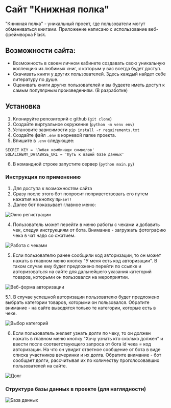 # Сайт "Книжная полка"

"Книжная полка" - уникальный проект, где пользователи могут обмениваться книгами. Приложение написано с использование веб-фреймворка Flask.

## Возможности сайта:
- Возможность в своем личном кабинете создавать свою уникальную коллекцию из любимых книг, к которым у вас всегда будет доступ.
- Скачивать книги у других пользователей. Здесь каждый найдет себе литературу по душе.
- Оценивать книги других пользователей и вы будеете иметь доступ к самым популярным произведениям. (В разработке) 

## Установка

1. Клонируйте репозиторий с github (`git clone`)
2. Создайте виртуальное окружение (`python -m venv env`)
3. Установите зависимости `pip install -r requirements.txt`
4. Создайте файл `.env` в корневой папке проекта.
5. Впишите в `.env` следующее:
```
SECRET_KEY = 'Любая комбинаци символов'
SQLALCHEMY_DATABASE_URI = 'Путь к вашей базе данных'
```
6. В командной строке запустите сервер (`python main.py`)

### Инструкция по применению

1. Для доступа к возможностям сайта
2. Сразу после этого бот попросит поприветствовать его путем нажатия на кнопку `Привет!`
3. Далее бот показывает главное меню:

![Окно регистрации](https://github.com/NikitaTiv/Bookshelf/blob/origin/bookshelf/webapp/static/img/Pict_for_READ_ME/reg.png)

4. Пользователь может перейти в меню работы с чеками и добавить чек, следуя инструкциям от бота.
Внимание - загружать фотографию чека в чат надо со сжатием.

![Работа с чеками](https://raw.githubusercontent.com/Vladislav-opto/Shopping_Bot_Final/main/images/%D0%A1%D0%BD%D0%B8%D0%BC%D0%BE%D0%BA1.PNG)

5. Если пользователю ранее сообщили код авторизации, то он может нажать в главном меню кнопку "У меня есть код авторизации". В таком случае ему будет предложено перейти по ссылке и авторизоваться на сайте для дальнейшего указания категорий товаров, которыми он пользовался на мероприятии.

![Веб-форма авторизации](https://raw.githubusercontent.com/Vladislav-opto/Shopping_Bot_Final/main/images/%D0%A1%D0%BD%D0%B8%D0%BC%D0%BE%D0%BA5.PNG)

5.1. В случае успешной авторизации пользователю будет предложено выбрать категории товаров, которыми он пользовался.
Обратите внимание - на сайте выводятся только те категории, которые есть в чеке.

![Выбор категорий](https://raw.githubusercontent.com/Vladislav-opto/Shopping_Bot_Final/main/images/%D0%A1%D0%BD%D0%B8%D0%BC%D0%BE%D0%BA6.PNG)

6. Если пользователь желает узнать долги по чеку, то он должен нажать в главном меню кнопку "Хочу узнать кто сколько должен" и ввести после соответствующего запроса от бота id чека = код авторизации.
На что он увидит ответное сообщение от бота в виде списка участников вечеринки и их долга.
Обратите внимание - бот сообщает долги, рассчитывая их по количеству проголосовавших пользователей на сайте.

![Долг](https://raw.githubusercontent.com/Vladislav-opto/Shopping_Bot_Final/main/images/%D0%A1%D0%BD%D0%B8%D0%BC%D0%BE%D0%BA4.PNG)

### Структура базы данных в проекте (для наглядности)

![База данных](https://raw.githubusercontent.com/Vladislav-opto/Shopping_Bot_Final/main/images/db_image.jpg)
